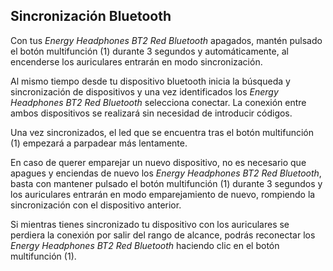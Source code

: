 ## Sincronización Bluetooth

Con tus *Energy Headphones BT2 Red Bluetooth* apagados, mantén pulsado el botón multifunción (1) durante 3 segundos y automáticamente, al encenderse los auriculares entrarán en modo sincronización.

Al mismo tiempo desde tu dispositivo bluetooth inicia la búsqueda y sincronización de dispositivos y una vez identificados los *Energy Headphones BT2 Red Bluetooth* selecciona conectar. La conexión entre ambos dispositivos se realizará sin necesidad de introducir códigos.

Una vez sincronizados, el led que se encuentra tras el botón multifunción (1) empezará a parpadear más lentamente.

En caso de querer emparejar un nuevo dispositivo, no es necesario que apagues y enciendas de nuevo los *Energy Headphones BT2 Red Bluetooth*, basta con mantener pulsado el botón multifunción (1) durante 3 segundos y los auriculares entrarán en modo emparejamiento de nuevo, rompiendo la sincronización con el dispositivo anterior.

Si mientras tienes sincronizado tu dispositivo con los auriculares se perdiera la conexión por salir del rango de alcance, podrás reconectar los *Energy Headphones BT2 Red Bluetooth* haciendo clic en el botón multifunción (1).
